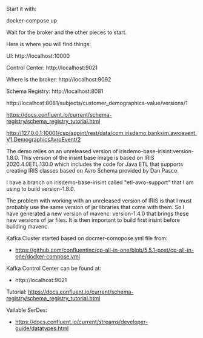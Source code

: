 Start it with:

docker-compose up


Wait for the broker and the other pieces to start.

Here is where you will find things:

UI: http://localhost:10000

Control Center: http://localhost:9021

Where is the broker: http://localhost:9092

Schema Registry: http://localhost:8081

http://localhost:8081/subjects/customer_demographics-value/versions/1

https://docs.confluent.io/current/schema-registry/schema_registry_tutorial.html


http://127.0.0.1:10001/csp/appint/rest/data/com.irisdemo.banksim.avroevent.V1.DemographicsAvroEvent/2


The demo relies on an unreleased version of irisdemo-base-irisint:version-1.8.0. This version of
the irisint base image is based on IRIS 2020.4.0ETL.130.0 which includes the code for Java ETL that
supports creating IRIS classes based on Avro Schema provided by Dan Pasco.

I have a branch on irisdemo-base-irisint called "etl-avro-support" that I am using to build version-1.8.0.

The problem with working with an unreleased version of IRIS is that I must probably use the same version of
jar libraries that come with them. So I have generated a new version of mavenc: version-1.4.0 that brings
these new versions of jar files. It is then important to build first irisint before building mavenc.

Kafka Cluster started based on docmer-comopose.yml file from:
- https://github.com/confluentinc/cp-all-in-one/blob/5.5.1-post/cp-all-in-one/docker-compose.yml

Kafka Control Center can be found at:
- http://localhost:9021

Tutorial: https://docs.confluent.io/current/schema-registry/schema_registry_tutorial.html

Vailable SerDes:
- https://docs.confluent.io/current/streams/developer-guide/datatypes.html